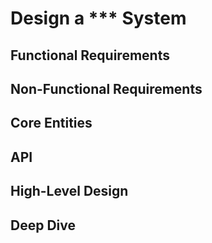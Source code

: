 # **Design a *** System**

## **Functional Requirements**
## **Non-Functional Requirements**
## **Core Entities**
## **API**
## **High-Level Design**
## **Deep Dive**
